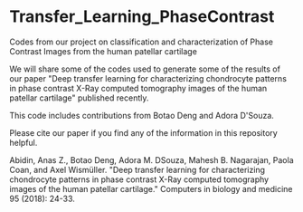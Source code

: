 # Transfer_Learning_PhaseContrast
Codes from our project on classification and characterization of Phase Contrast Images from the human patellar cartilage

We will share some of the codes used to generate some of the results of our paper 
"Deep transfer learning for characterizing chondrocyte patterns in phase contrast X-Ray computed tomography images of the human patellar cartilage" published recently.

This code includes contributions from Botao Deng and Adora D'Souza.

Please cite our paper if you find any of the information in this repository helpful.

Abidin, Anas Z., Botao Deng, Adora M. DSouza, Mahesh B. Nagarajan, Paola Coan, and Axel Wismüller. "Deep transfer learning for characterizing chondrocyte patterns in phase contrast X-Ray computed tomography images of the human patellar cartilage." Computers in biology and medicine 95 (2018): 24-33.
